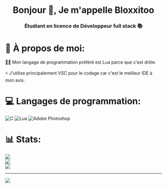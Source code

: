 <h1 align="center">Bonjour 👋,  Je m'appelle Bloxxitoo</h1>

<h3 align="center">Étudiant en licence de Développeur full stack 📚</h3>


# 💫 À propos de moi:
👨‍💻 Mon langage de programmation préféré est Lua parce que c'est drôle.<br><br>⚡ J'utilise principalement VSC pour le codage car c'est le meilleur IDE à mon avis.

# 💻 Langages de programmation:
![C](https://img.shields.io/badge/c-%2300599C.svg?style=for-the-badge&logo=c&logoColor=white) ![Lua](https://img.shields.io/badge/lua-%232C2D72.svg?style=for-the-badge&logo=lua&logoColor=white) ![Adobe Photoshop](https://img.shields.io/badge/adobe%20photoshop-%2331A8FF.svg?style=for-the-badge&logo=adobe%20photoshop&logoColor=white)
# 📊 Stats:
![](https://github-readme-stats.vercel.app/api?username=BloxxitooLua&theme=chartreuse-dark&hide_border=false&include_all_commits=false&count_private=false)<br/>
![](https://github-readme-streak-stats.herokuapp.com/?user=BloxxitooLua&theme=chartreuse-dark&hide_border=false)<br/>
![](https://github-readme-stats.vercel.app/api/top-langs/?username=BloxxitooLua&theme=chartreuse-dark&hide_border=false&include_all_commits=false&count_private=false&layout=compact)

---
[![](https://visitcount.itsvg.in/api?id=BloxxitooLua&icon=9&color=3)](https://visitcount.itsvg.in)
